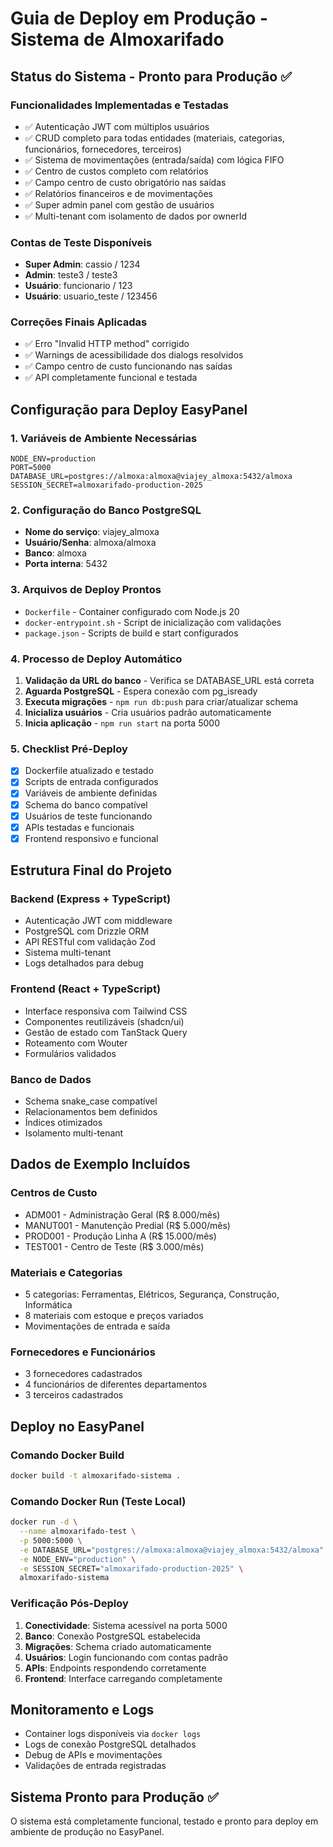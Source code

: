 # Guia de Deploy em Produção - Sistema de Almoxarifado

## Status do Sistema - Pronto para Produção ✅

### Funcionalidades Implementadas e Testadas
- ✅ Autenticação JWT com múltiplos usuários
- ✅ CRUD completo para todas entidades (materiais, categorias, funcionários, fornecedores, terceiros)
- ✅ Sistema de movimentações (entrada/saída) com lógica FIFO
- ✅ Centro de custos completo com relatórios
- ✅ Campo centro de custo obrigatório nas saídas
- ✅ Relatórios financeiros e de movimentações
- ✅ Super admin panel com gestão de usuários
- ✅ Multi-tenant com isolamento de dados por ownerId

### Contas de Teste Disponíveis
- **Super Admin**: cassio / 1234
- **Admin**: teste3 / teste3
- **Usuário**: funcionario / 123
- **Usuário**: usuario_teste / 123456

### Correções Finais Aplicadas
- ✅ Erro "Invalid HTTP method" corrigido
- ✅ Warnings de acessibilidade dos dialogs resolvidos
- ✅ Campo centro de custo funcionando nas saídas
- ✅ API completamente funcional e testada

## Configuração para Deploy EasyPanel

### 1. Variáveis de Ambiente Necessárias
```env
NODE_ENV=production
PORT=5000
DATABASE_URL=postgres://almoxa:almoxa@viajey_almoxa:5432/almoxa
SESSION_SECRET=almoxarifado-production-2025
```

### 2. Configuração do Banco PostgreSQL
- **Nome do serviço**: viajey_almoxa
- **Usuário/Senha**: almoxa/almoxa
- **Banco**: almoxa
- **Porta interna**: 5432

### 3. Arquivos de Deploy Prontos
- `Dockerfile` - Container configurado com Node.js 20
- `docker-entrypoint.sh` - Script de inicialização com validações
- `package.json` - Scripts de build e start configurados

### 4. Processo de Deploy Automático
1. **Validação da URL do banco** - Verifica se DATABASE_URL está correta
2. **Aguarda PostgreSQL** - Espera conexão com pg_isready
3. **Executa migrações** - `npm run db:push` para criar/atualizar schema
4. **Inicializa usuários** - Cria usuários padrão automaticamente
5. **Inicia aplicação** - `npm run start` na porta 5000

### 5. Checklist Pré-Deploy
- [x] Dockerfile atualizado e testado
- [x] Scripts de entrada configurados
- [x] Variáveis de ambiente definidas
- [x] Schema do banco compatível
- [x] Usuários de teste funcionando
- [x] APIs testadas e funcionais
- [x] Frontend responsivo e funcional

## Estrutura Final do Projeto

### Backend (Express + TypeScript)
- Autenticação JWT com middleware
- PostgreSQL com Drizzle ORM
- API RESTful com validação Zod
- Sistema multi-tenant
- Logs detalhados para debug

### Frontend (React + TypeScript)
- Interface responsiva com Tailwind CSS
- Componentes reutilizáveis (shadcn/ui)
- Gestão de estado com TanStack Query
- Roteamento com Wouter
- Formulários validados

### Banco de Dados
- Schema snake_case compatível
- Relacionamentos bem definidos
- Índices otimizados
- Isolamento multi-tenant

## Dados de Exemplo Incluídos

### Centros de Custo
- ADM001 - Administração Geral (R$ 8.000/mês)
- MANUT001 - Manutenção Predial (R$ 5.000/mês)  
- PROD001 - Produção Linha A (R$ 15.000/mês)
- TEST001 - Centro de Teste (R$ 3.000/mês)

### Materiais e Categorias
- 5 categorias: Ferramentas, Elétricos, Segurança, Construção, Informática
- 8 materiais com estoque e preços variados
- Movimentações de entrada e saída

### Fornecedores e Funcionários
- 3 fornecedores cadastrados
- 4 funcionários de diferentes departamentos
- 3 terceiros cadastrados

## Deploy no EasyPanel

### Comando Docker Build
```bash
docker build -t almoxarifado-sistema .
```

### Comando Docker Run (Teste Local)
```bash
docker run -d \
  --name almoxarifado-test \
  -p 5000:5000 \
  -e DATABASE_URL="postgres://almoxa:almoxa@viajey_almoxa:5432/almoxa" \
  -e NODE_ENV="production" \
  -e SESSION_SECRET="almoxarifado-production-2025" \
  almoxarifado-sistema
```

### Verificação Pós-Deploy
1. **Conectividade**: Sistema acessível na porta 5000
2. **Banco**: Conexão PostgreSQL estabelecida
3. **Migrações**: Schema criado automaticamente
4. **Usuários**: Login funcionando com contas padrão
5. **APIs**: Endpoints respondendo corretamente
6. **Frontend**: Interface carregando completamente

## Monitoramento e Logs
- Container logs disponíveis via `docker logs`
- Logs de conexão PostgreSQL detalhados
- Debug de APIs e movimentações
- Validações de entrada registradas

## Sistema Pronto para Produção ✅
O sistema está completamente funcional, testado e pronto para deploy em ambiente de produção no EasyPanel.